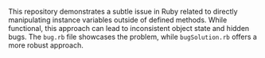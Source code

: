 This repository demonstrates a subtle issue in Ruby related to directly manipulating instance variables outside of defined methods. While functional, this approach can lead to inconsistent object state and hidden bugs. The `bug.rb` file showcases the problem, while `bugSolution.rb` offers a more robust approach.